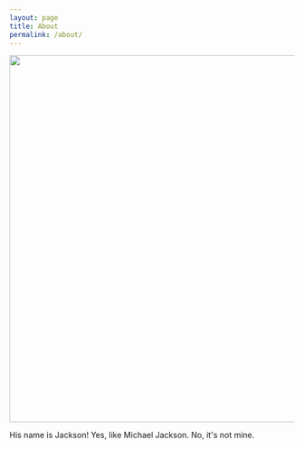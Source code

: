 ```yaml
---
layout: page
title: About
permalink: /about/
---
```


<img src="pictures/MeAndJackson.jpg" width="650"> <br/>

His name is Jackson! Yes, like Michael Jackson. No, it's not mine. 


